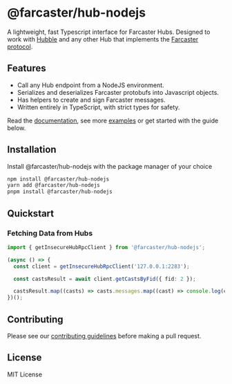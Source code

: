 # @farcaster/hub-nodejs

A lightweight, fast Typescript interface for Farcaster Hubs. Designed to work with [Hubble](https://github.com/farcasterxyz/hubble/) and any other Hub that implements the [Farcaster protocol](https://github.com/farcasterxyz/protocol).

## Features

- Call any Hub endpoint from a NodeJS environment.
- Serializes and deserializes Farcaster protobufs into Javascript objects.
- Has helpers to create and sign Farcaster messages.
- Written entirely in TypeScript, with strict types for safety.

Read the [documentation](https://github.com/farcasterxyz/hubble/tree/main/packages/hub-nodejs/docs), see more [examples](https://github.com/farcasterxyz/hubble/tree/main/packages/hub-nodejs/examples) or get started with the guide below.

## Installation

Install @farcaster/hub-nodejs with the package manager of your choice

```bash
npm install @farcaster/hub-nodejs
yarn add @farcaster/hub-nodejs
pnpm install @farcaster/hub-nodejs
```

## Quickstart

### Fetching Data from Hubs

```typescript
import { getInsecureHubRpcClient } from '@farcaster/hub-nodejs';

(async () => {
  const client = getInsecureHubRpcClient('127.0.0.1:2283');

  const castsResult = await client.getCastsByFid({ fid: 2 });

  castsResult.map((casts) => casts.messages.map((cast) => console.log(cast.data?.castAddBody?.text)));
})();
```

## Contributing

Please see our [contributing guidelines](https://github.com/farcasterxyz/hubble/blob/main/CONTRIBUTING.md) before making a pull request.

## License

MIT License

